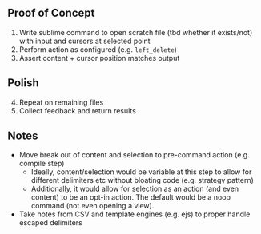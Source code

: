 ## Proof of Concept
1. Write sublime command to open scratch file (tbd whether it exists/not) with input and cursors at selected point
2. Perform action as configured (e.g. `left_delete`)
3. Assert content + cursor position matches output

## Polish
4. Repeat on remaining files
5. Collect feedback and return results

## Notes
- Move break out of content and selection to pre-command action (e.g. compile step)
    - Ideally, content/selection would be variable at this step to allow for different delimiters etc without bloating code (e.g. strategy pattern)
    - Additionally, it would allow for selection as an action (and even content) to be an opt-in action. The default would be a noop command (not even opening a view).
- Take notes from CSV and template engines (e.g. ejs) to proper handle escaped delimiters